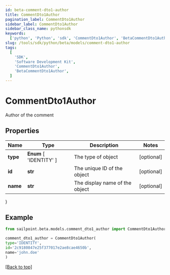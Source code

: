 ```yaml
---
id: beta-comment-dto1-author
title: CommentDto1Author
pagination_label: CommentDto1Author
sidebar_label: CommentDto1Author
sidebar_class_name: pythonsdk
keywords:
  ['python', 'Python', 'sdk', 'CommentDto1Author', 'BetaCommentDto1Author']
slug: /tools/sdk/python/beta/models/comment-dto1-author
tags:
  [
    'SDK',
    'Software Development Kit',
    'CommentDto1Author',
    'BetaCommentDto1Author',
  ]
---
```


# CommentDto1Author

Author of the comment

## Properties

| Name | Type | Description | Notes |
| --- | --- | --- | --- |
| **type** | **Enum** [ 'IDENTITY' ] | The type of object | [optional] |
| **id** | **str** | The unique ID of the object | [optional] |
| **name** | **str** | The display name of the object | [optional] |

}

## Example

```python
from sailpoint.beta.models.comment_dto1_author import CommentDto1Author

comment_dto1_author = CommentDto1Author(
type='IDENTITY',
id='2c9180847e25f377017e2ae8cae4650b',
name='john.doe'
)

```

[[Back to top]](#)
